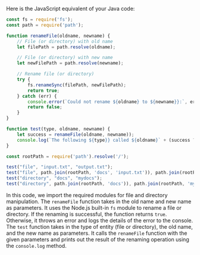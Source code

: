 Here is the JavaScript equivalent of your Java code:

```javascript
const fs = require('fs');
const path = require('path');

function renameFile(oldname, newname) {
    // File (or directory) with old name
    let filePath = path.resolve(oldname);

    // File (or directory) with new name
    let newFilePath = path.resolve(newname);

    // Rename file (or directory)
    try {
        fs.renameSync(filePath, newFilePath);
        return true;
    } catch (err) {
        console.error(`Could not rename ${oldname} to ${newname}}:`, err);
        return false;
    }
}

function test(type, oldname, newname) {
    let success = renameFile(oldname, newname));
    console.log(`The following ${type}} called ${oldname}` + (success ? " was renamed as " : " could not be renamed into ")) + `${newname}}.`);
}

const rootPath = require('path').resolve('/');

test("file", "input.txt", "output.txt");
test("file", path.join(rootPath, 'docs', 'input.txt')), path.join(rootPath, 'docs', 'output.txt')));
test("directory", "docs", "mydocs");
test("directory", path.join(rootPath, 'docs')), path.join(rootPath, 'mydocs')));
```
In this code, we import the required modules for file and directory manipulation. The `renameFile` function takes in the old name and new name as parameters. It uses the Node.js built-in `fs` module to rename a file or directory. If the renaming is successful, the function returns `true`. Otherwise, it throws an error and logs the details of the error to the console. The `test` function takes in the type of entity (file or directory), the old name, and the new name as parameters. It calls the `renameFile` function with the given parameters and prints out the result of the renaming operation using the `console.log` method.
